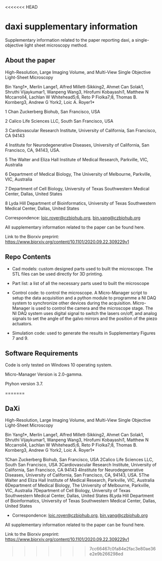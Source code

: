<<<<<<< HEAD
# daxi supplementary information

Supplementary information related to the paper reporting daxi, a single-objective light
sheet microscopy method. 

## About the paper

High-Resolution, Large Imaging Volume, and Multi-View Single Objective Light-Sheet Microscopy

Bin Yang1*, Merlin Lange1, Alfred Millett-Sikking2, Ahmet Can Solak1, Shruthi Vijaykumar1, Wanpeng Wang3, Hirofumi Kobayashi1, Matthew N Mccarroll4, Lachlan W Whitehead5;6, Reto P Fiolka7;8, Thomas B. Kornberg3, Andrew G York2, Loic A. Royer1*

1 Chan Zuckerberg Biohub, San Francisco, USA

2 Calico Life Sciences LLC, South San Francisco, USA

3 Cardiovascular Research Institute, University of California, San Francisco, CA 94143

4 Institute for Neurodegenerative Diseases, University of California, San Francisco, CA, 94143, USA.

5 The Walter and Eliza Hall Institute of Medical Research, Parkville, VIC, Australia

6 Department of Medical Biology, The University of Melbourne, Parkville, VIC, Australia

7 Department of Cell Biology, University of Texas Southwestern Medical Center, Dallas, United States

8 Lyda Hill Department of Bioinformatics, University of Texas Southwestern Medical Center, Dallas, United States

Correspondence: loic.royer@czbiohub.org, bin.yang@czbiohub.org

All supplementary information related to the paper can be found here.

Link to the Biorxiv preprint: https://www.biorxiv.org/content/10.1101/2020.09.22.309229v1


## Repo Contents

* Cad models: custom designed parts used to built the microscope. The STL files can be used directly 
for 3D printing.

* Part list: a list of all the necessary parts used to built the microscope

* Control code: to control the microscope. A Micro-Manager script to setup the data acquisition and 
a python module to programme a NI DAQ system to synchronize other devices during the acquisition. 
Micro-Manager is used to control the camera and the microscope stage. 
The NI DAQ system uses digital signal to switch the lasers on/off, and analog signals to set the angle of
the galvo mirrors and the position of the piezo actuators. 

* Simulation code: used to generate the results in Supplementary Figures 7 and 9. 


## Software Requirements
Code is only tested on Windows 10 operating system. 

Micro-Manager Version is 2.0-gamma.

Ptyhon version 3.7.


 
=======
## DaXi

High-Resolution, Large Imaging Volume, and Multi-View Single Objective Light-Sheet Microscopy

Bin Yang1*, Merlin Lange1, Alfred Millett-Sikking2, Ahmet Can Solak1, Shruthi Vijaykumar1, Wanpeng Wang3, Hirofumi Kobayashi1, Matthew N Mccarroll4, Lachlan W Whitehead5;6, Reto P Fiolka7;8, Thomas B. Kornberg3, Andrew G York2, Loic A. Royer1*

1Chan Zuckerberg Biohub, San Francisco, USA
2Calico Life Sciences LLC, South San Francisco, USA
3Cardiovascular Research Institute, University of California, San Francisco, CA 94143
4Institute for Neurodegenerative Diseases, University of California, San Francisco, CA, 94143, USA.
5The Walter and Eliza Hall Institute of Medical Research, Parkville, VIC, Australia
6Department of Medical Biology, The University of Melbourne, Parkville, VIC, Australia
7Department of Cell Biology, University of Texas Southwestern Medical Center, Dallas, United States
8Lyda Hill Department of Bioinformatics, University of Texas Southwestern Medical Center, Dallas, United States

* Correspondence: loic.royer@czbiohub.org, bin.yang@czbiohub.org

All supplementary information related to the paper can be found here.

Link to the Biorxiv preprint: https://www.biorxiv.org/content/10.1101/2020.09.22.309229v1
>>>>>>> 7cc66467c0fa84e2fac3e80ae36e2e9b266298ed

